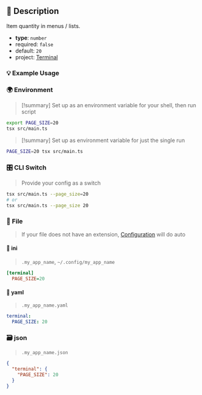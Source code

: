 ## 📜 Description

Item quantity in menus / lists.

- **type**: `number`
- required: `false`
- default: `20`
- project: [Terminal](/terminal)

### 💡 Example Usage

### 🌍 Environment

> [!summary] Set up as an environment variable for your shell, then run script
```bash
export PAGE_SIZE=20
tsx src/main.ts
```
> [!summary] Set up as environment variable for just the single run

```bash
PAGE_SIZE=20 tsx src/main.ts
```
### 🎛️ CLI Switch

> Provide your config as a switch
```bash
tsx src/main.ts --page_size=20
# or
tsx src/main.ts --page_size 20
```
### 📁 File
>  If your file does not have an extension, [Configuration](/core/configuration) will do auto
#### 📘 ini

> `.my_app_name`, `~/.config/my_app_name`

```ini
[terminal]
  PAGE_SIZE=20
```
#### 📄 yaml

> `.my_app_name.yaml`

```yaml
terminal:
  PAGE_SIZE: 20
```
### 🗃️ json

> `.my_app_name.json`

```json
{
  "terminal": {
    "PAGE_SIZE": 20
  }
}
```
